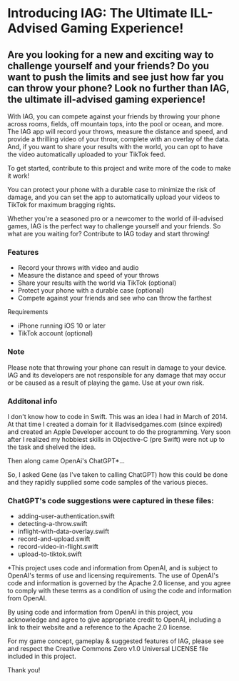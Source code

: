 # Introducing IAG: The Ultimate ILL-Advised Gaming Experience!
## Are you looking for a new and exciting way to challenge yourself and your friends? Do you want to push the limits and see just how far you can throw your phone? Look no further than IAG, the ultimate ill-advised gaming experience!

With IAG, you can compete against your friends by throwing your phone across rooms, fields, off mountain tops, into the pool or ocean, and more. The IAG app will record your throws, measure the distance and speed, and provide a thrilling video of your throw, complete with an overlay of the data. And, if you want to share your results with the world, you can opt to have the video automatically uploaded to your TikTok feed.

To get started, contribute to this project and write more of the code to make it work! 

You can protect your phone with a durable case to minimize the risk of damage, and you can set the app to automatically upload your videos to TikTok for maximum bragging rights.

Whether you're a seasoned pro or a newcomer to the world of ill-advised games, IAG is the perfect way to challenge yourself and your friends. So what are you waiting for? Contribute to IAG today and start throwing!

### Features
- Record your throws with video and audio
- Measure the distance and speed of your throws
- Share your results with the world via TikTok (optional)
- Protect your phone with a durable case (optional)
- Compete against your friends and see who can throw the farthest

Requirements
- iPhone running iOS 10 or later
- TikTok account (optional)

### Note
Please note that throwing your phone can result in damage to your device. IAG and its developers are not responsible for any damage that may occur or be caused as a result of playing the game. Use at your own risk.

### Additonal info

I don't know how to code in Swift.  This was an idea I had in March of 2014.  At that time I created a domain for it illadvisedgames.com (since expired) and created an Apple Developer account to do the programming.  Very soon after I realized my hobbiest skills in Objective-C (pre Swift) were not up to the task and shelved the idea.   

Then along came OpenAi's ChatGPT*...  

So, I asked Gene (as I've taken to calling ChatGPT) how this could be done and they rapidly supplied some code samples of the various pieces.  

### ChatGPT's code suggestions were captured in these files:
- adding-user-authentication.swift
- detecting-a-throw.swift
- inflight-with-data-overlay.swift
- record-and-upload.swift
- record-video-in-flight.swift
- upload-to-tiktok.swift 

*This project uses code and information from OpenAI, and is subject to OpenAI's terms of use and licensing requirements. The use of OpenAI's code and information is governed by the Apache 2.0 license, and you agree to comply with these terms as a condition of using the code and information from OpenAI.

By using code and information from OpenAI in this project, you acknowledge and agree to give appropriate credit to OpenAI, including a link to their website and a reference to the Apache 2.0 license.

For my game concept, gameplay & suggested features of IAG, please see and respect the Creative Commons Zero v1.0 Universal LICENSE file included in this project.

Thank you!

